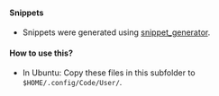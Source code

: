 #### Snippets

- Snippets were generated using [snippet_generator](https://snippet-generator.app/).


#### How to use this?

- In Ubuntu:
Copy these files in this subfolder to `$HOME/.config/Code/User/`. 